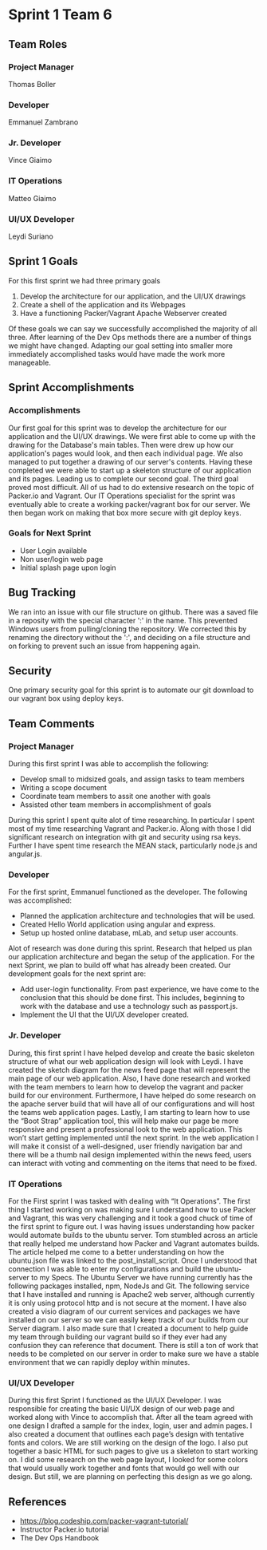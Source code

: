 # Sprint 1 Team 6

## Team Roles

### Project Manager
Thomas Boller

### Developer
Emmanuel Zambrano

### Jr. Developer
Vince Giaimo

### IT Operations
Matteo Giaimo

### UI/UX Developer
Leydi Suriano

## Sprint 1 Goals

For this first sprint we had three primary goals
1. Develop the architecture for our application, and the UI/UX drawings
2. Create a shell of the application and its Webpages
3. Have a functioning Packer/Vagrant Apache Webserver created

Of these goals we can say we successfully accomplished the majority of all three. After learning of the Dev Ops methods there are a number of things we might have changed.
Adapting our goal setting into smaller more immediately accomplished tasks would have made the work more manageable. 

## Sprint Accomplishments

### Accomplishments
Our first goal for this sprint was to develop the architecture for our application and the UI/UX drawings.  We were first able to come up with the drawing for the Database's main tables. Then were drew up how our application's pages would look, and then each individual page. We also managed to put together a drawing of our server's contents. Having these completed we were able to start up a skeleton structure of our application and its pages. Leading us to complete our second goal. The third goal proved most difficult. All of us had to do extensive research on the topic of Packer.io and Vagrant. Our IT Operations specialist for the sprint was eventually able to create a working packer/vagrant box for our server.  We then began work on making that box more secure with git deploy keys. 

### Goals for Next Sprint
- User Login available
- Non user/login web page
- Initial splash page upon login

## Bug Tracking
We ran into an issue with our file structure on github. There was a saved file in a reposity with the special character ':' in the name.
This prevented Windows users from pulling/cloning the repository.  We corrected this by renaming the directory without the ':', and deciding on a file structure and on forking to prevent such an issue from happening again.

## Security

One primary security goal for this sprint is to automate our git download to our vagrant box using deploy keys.

## Team Comments

### Project Manager

During this first sprint I was able to accomplish the following:

- Develop small to midsized goals, and assign tasks to team members
- Writing a scope document
- Coordinate team members to assit one another with goals
- Assisted other team members in accomplishment of goals

During this sprint I spent quite alot of time researching. In particular I spent most of my time researching Vagrant and Packer.io.  Along with those I did significant research on integration with git and security using rsa keys. Further I have spent time research the MEAN stack, particularly node.js and angular.js.

### Developer

For the first sprint, Emmanuel functioned as the developer. The following was accomplished:

- Planned the application architecture and technologies that will be used.
- Created Hello World application using angular and express.
- Setup up hosted online database, mLab, and setup user accounts.

Alot of research was done during this sprint. Research that helped us plan our application architecture and began the setup of the application. For the next Sprint, we plan to build off what has already been created. Our development goals for the next sprint are:

- Add user-login functionality. From past experience, we have come to the conclusion that this should be done first. This includes, beginning to work with the database and use a technology such as passport.js.
- Implement the UI that the UI/UX developer created.

### Jr. Developer

During, this first sprint I have helped develop and create the basic skeleton structure of what our web application design will look with Leydi.  I have created the 
sketch diagram for the news feed page that will represent the main page of our web application. Also, I have done research and worked with the team members to learn 
how to develop the vagrant and packer build for our environment. Furthermore, I have helped do some research on the apache server build that will have all of our configurations 
and will host the teams web application pages. Lastly, I am starting to learn how to use the “Boot Strap” application tool, this will help make our page be more responsive and 
present a professional look to the web application. This won’t start getting implemented until the next sprint. In the web application I will make it consist of a well-designed, 
user friendly navigation bar and there will be a thumb nail design implemented within the news feed, users can interact with voting and commenting on the items that need to be fixed. 

### IT Operations

For the First sprint I was tasked with dealing with “It Operations”. The first thing I started working on was making sure I understand how to use Packer and Vagrant,
this was very challenging and it took a good chuck of time of the first sprint to figure out. I was having issues understanding how packer would automate builds to
the ubuntu server. Tom stumbled across an article that really helped me understand how Packer and Vagrant automates builds. The article helped me come to a better
understanding on how the ubuntu.json file was linked to the post_install_script. Once I understood that connection I was able to enter my configurations and build
the ubuntu-server to my Specs. The Ubuntu Server we have running currently has the following packages installed, npm, NodeJs and Git. The following service that I have
installed and running is Apache2 web server, although currently it is only using protocol http and is not secure at the moment. I have also created a visio diagram of
our current services and packages we have installed on our server so we can easily keep track of our builds from our Server diagram. I also made sure that I created a
document to help guide my team through building our vagrant build so if they ever had any confusion they can reference that document. There is still a ton of work that
needs to be completed on our server in order to make sure we have a stable environment that we can rapidly deploy within minutes.

### UI/UX Developer

During this first Sprint I functioned as the UI/UX Developer. I was responsible for creating the basic UI/UX design of our web page and worked along with Vince to accomplish that. 
After all the team agreed with one design I drafted a sample for the index, login, user and admin pages. I also created a document that outlines each page’s design with tentative 
fonts and colors. We are still working on the design of the logo. I also put together a basic HTML for such pages to give us a skeleton to start working on. I did some research on 
the web page layout, I looked for some colors that would usually work together and fonts that would go well with our design. But still, we are planning on perfecting this design 
as we go along.

## References

- https://blog.codeship.com/packer-vagrant-tutorial/
- Instructor Packer.io tutorial
- The Dev Ops Handbook
